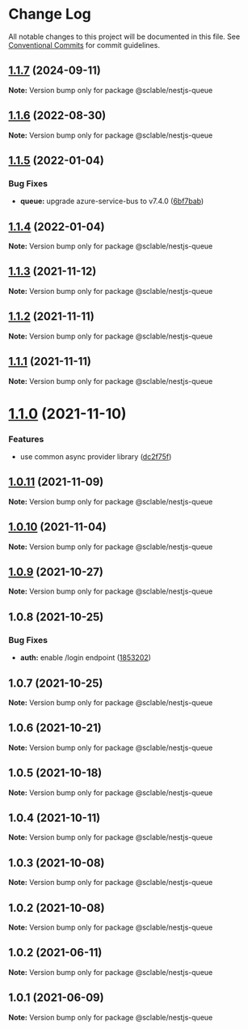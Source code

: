 # Change Log

All notable changes to this project will be documented in this file.
See [Conventional Commits](https://conventionalcommits.org) for commit guidelines.

## [1.1.7](https://github.com/sclable/nestjs-libs/compare/@sclable/nestjs-queue@1.1.6...@sclable/nestjs-queue@1.1.7) (2024-09-11)

**Note:** Version bump only for package @sclable/nestjs-queue

## [1.1.6](https://github.com/sclable/nestjs-libs/compare/@sclable/nestjs-queue@1.1.5...@sclable/nestjs-queue@1.1.6) (2022-08-30)

**Note:** Version bump only for package @sclable/nestjs-queue

## [1.1.5](https://github.com/sclable/nestjs-libs/compare/@sclable/nestjs-queue@1.1.4...@sclable/nestjs-queue@1.1.5) (2022-01-04)

### Bug Fixes

- **queue:** upgrade azure-service-bus to v7.4.0 ([6bf7bab](https://github.com/sclable/nestjs-libs/commit/6bf7bababf1db1c31b81ed931380c6bcb90db3ec))

## [1.1.4](https://github.com/sclable/nestjs-libs/compare/@sclable/nestjs-queue@1.1.3...@sclable/nestjs-queue@1.1.4) (2022-01-04)

**Note:** Version bump only for package @sclable/nestjs-queue

## [1.1.3](https://github.com/sclable/nestjs-libs/compare/@sclable/nestjs-queue@1.1.2...@sclable/nestjs-queue@1.1.3) (2021-11-12)

**Note:** Version bump only for package @sclable/nestjs-queue

## [1.1.2](https://github.com/sclable/nestjs-libs/compare/@sclable/nestjs-queue@1.1.1...@sclable/nestjs-queue@1.1.2) (2021-11-11)

**Note:** Version bump only for package @sclable/nestjs-queue

## [1.1.1](https://github.com/sclable/nestjs-libs/compare/@sclable/nestjs-queue@1.1.0...@sclable/nestjs-queue@1.1.1) (2021-11-11)

**Note:** Version bump only for package @sclable/nestjs-queue

# [1.1.0](https://github.com/sclable/nestjs-libs/compare/@sclable/nestjs-queue@1.0.11...@sclable/nestjs-queue@1.1.0) (2021-11-10)

### Features

- use common async provider library ([dc2f75f](https://github.com/sclable/nestjs-libs/commit/dc2f75f2e44b2aa283bbd3f3de20418604fb48fb))

## [1.0.11](https://github.com/sclable/nestjs-libs/compare/@sclable/nestjs-queue@1.0.10...@sclable/nestjs-queue@1.0.11) (2021-11-09)

**Note:** Version bump only for package @sclable/nestjs-queue

## [1.0.10](https://github.com/sclable/nestjs-libs/compare/@sclable/nestjs-queue@1.0.9...@sclable/nestjs-queue@1.0.10) (2021-11-04)

**Note:** Version bump only for package @sclable/nestjs-queue

## [1.0.9](https://github.com/sclable/nestjs-libs/compare/@sclable/nestjs-queue@1.0.8...@sclable/nestjs-queue@1.0.9) (2021-10-27)

**Note:** Version bump only for package @sclable/nestjs-queue

## 1.0.8 (2021-10-25)

### Bug Fixes

- **auth:** enable /login endpoint ([1853202](https://github.com/sclable/nestjs-libs/commit/1853202630ae9219ec412c8cddf7b557435ee22a))

## 1.0.7 (2021-10-25)

**Note:** Version bump only for package @sclable/nestjs-queue

## 1.0.6 (2021-10-21)

**Note:** Version bump only for package @sclable/nestjs-queue

## 1.0.5 (2021-10-18)

**Note:** Version bump only for package @sclable/nestjs-queue

## 1.0.4 (2021-10-11)

**Note:** Version bump only for package @sclable/nestjs-queue

## 1.0.3 (2021-10-08)

**Note:** Version bump only for package @sclable/nestjs-queue

## 1.0.2 (2021-10-08)

**Note:** Version bump only for package @sclable/nestjs-queue

## 1.0.2 (2021-06-11)

**Note:** Version bump only for package @sclable/nestjs-queue

## 1.0.1 (2021-06-09)

**Note:** Version bump only for package @sclable/nestjs-queue
